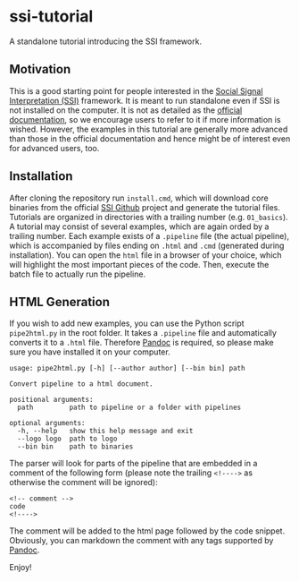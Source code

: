 # ssi-tutorial
A standalone tutorial introducing the SSI framework.

## Motivation

This is a good starting point for people interested in the [Social Signal Interpretation (SSI)](http://openssi.net) framework. It is meant to run standalone even if SSI is not installed on the computer. It is not as detailed as the [official documentation](https://rawgit.com/hcmlab/ssi/master/docs/index.html), so we encourage users to refer to it if more information is wished. However, the examples in this tutorial are generally more advanced than those in the official documentation and hence might be of interest even for advanced users, too.

## Installation

After cloning the repository run `install.cmd`, which will download core binaries from the official [SSI Github](https://github.com/hcmlab/ssi/) project and generate the tutorial files. Tutorials are organized in directories with a trailing number (e.g. `01_basics`). A tutorial may consist of several examples, which are again orded by a trailing number. Each example exists of a `.pipeline` file (the actual pipeline), which is accompanied by files ending on `.html` and `.cmd` (generated during installation). You can open the `html` file in a browser of your choice, which will highlight the most important pieces of the code. Then, execute the batch file to actually run the pipeline.

## HTML Generation

If you wish to add new examples, you can use the Python script `pipe2html.py` in the root folder. It takes a `.pipeline` file and automatically converts it to a `.html` file. Therefore [Pandoc](https://pandoc.org/installing.html) is required, so please make sure you have installed it on your computer.

```
usage: pipe2html.py [-h] [--author author] [--bin bin] path

Convert pipeline to a html document.

positional arguments:
  path         path to pipeline or a folder with pipelines

optional arguments:
  -h, --help   show this help message and exit
  --logo logo  path to logo
  --bin bin    path to binaries
```

The parser will look for parts of the pipeline that are embedded in a comment of the following form (please note the trailing `<!---->` as otherwise the comment will be ignored):

```
<!-- comment -->
code
<!---->
```

The comment will be added to the html page followed by the code snippet. Obviously, you can markdown the comment with any tags supported by [Pandoc](https://pandoc.org/MANUAL.html).

Enjoy!

